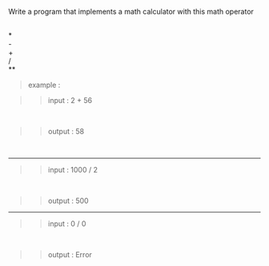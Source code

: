 Write a program that implements a math calculator with this math operator 

<br>
* <br>
- <br>
+ <br>
/ <br>
** 



> example :

>> input :  2 + 56

<br>

>> output : 58

<br>

___
>> input : 1000 / 2

<br>

>> output : 500


___
>> input : 0 / 0

<br>

>> output : Error
